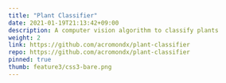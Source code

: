 ```yaml
---
title: "Plant Classifier"
date: 2021-01-19T21:13:42+09:00
description: A computer vision algorithm to classify plants
weight: 2
link: https://github.com/acromondx/plant-classifier
repo: https://github.com/acromondx/plant-classifier
pinned: true
thumb: feature3/css3-bare.png
---
```

